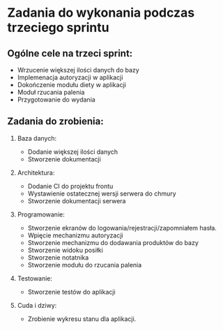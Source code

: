 # Zadania do wykonania podczas trzeciego sprintu

## Ogólne cele na trzeci sprint:
- Wrzucenie większej ilości danych do bazy
- Implemenacja autoryzacji w aplikacji
- Dokończenie modułu diety w aplikacji
- Moduł rzucania palenia
- Przygotowanie do wydania


## Zadania do zrobienia:
1. Baza danych:
    - Dodanie większej ilości danych
    - Stworzenie dokumentacji
1. Architektura:
    - Dodanie CI do projektu frontu
    - Wystawienie ostatecznej wersji serwera do chmury
    - Stworzenie dokumentacji serwera
1. Programowanie:
    - Stworzenie ekranów do logowania/rejestracji/zapomniałem hasła.
    - Wpięcie mechanizmu autoryzacji
    - Stworzenie mechanizmu do dodawania produktów do bazy
    - Stworzenie widoku posiłki
    - Stworzenie notatnika
    - Stworzenie modułu do rzucania palenia
1. Testowanie:
    - Stworzenie testów do aplikacji

1. Cuda i dziwy:
    - Zrobienie wykresu stanu dla aplikacji.